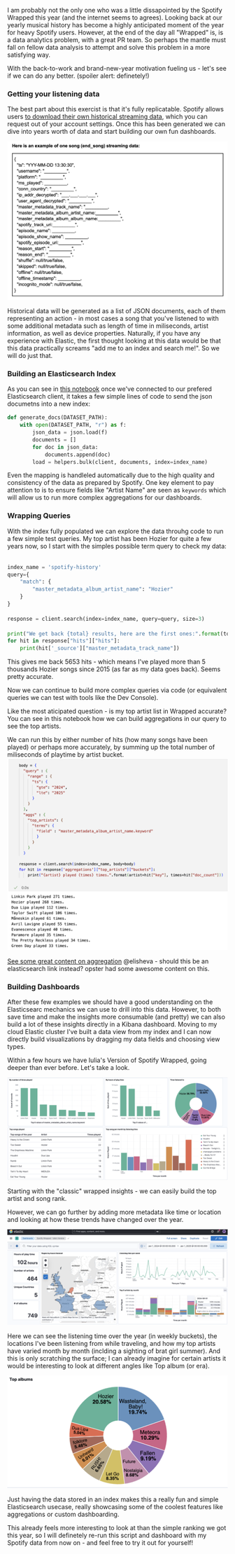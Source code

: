 

I am probably not the only one who was a little dissapointed by the Spotify Wrapped this year (and the internet seems to agrees). Looking back at our yearly musical history has become a highly anticipated moment of the year for heavy Spotify users. However, at the end of the day all "Wrapped" is, is a data analytics problem, with a great PR team. So perhaps the mantle must fall on fellow data analysis to attempt and solve this problem in a more satisfying way. 

With the back-to-work and brand-new-year motivation fueling us - let's see if we can do any better. (spoiler alert: definetely!)

### Getting your listening data 

The best part about this exercist is that it's fully replicatable. Spotify allows users [to download their own historical streaming data](https://support.spotify.com/uk/article/understanding-my-data/), which you can request out of your account settings.
Once this has been generated we can dive into years worth of data and start building our own fun dashboards.

![](img/spotify%20schema.png)

Historical data will be generated as a list of JSON documents, each of them representing an action - in most cases a song that you've listened to with some additional metadata such as length of time in miliseconds, artist information, as well as device properties. Naturally, if you have any experience with Elastic, the first thought looking at this data would be that this data practically screams "add me to an index and search me!". So we will do just that.

### Building an Elasticsearch Index

As you can see in [this notebook]() once we've connected to our prefered Elasticsearch client, it takes a few simple lines of code to send the json documetns into a new index:
```python
def generate_docs(DATASET_PATH):
    with open(DATASET_PATH, "r") as f:
        json_data = json.load(f)
        documents = []
        for doc in json_data:
            documents.append(doc)
        load = helpers.bulk(client, documents, index=index_name)
```

Even the mapping is handleled automatically due to the high quality and consistency of the data as prepared by Spotify. One key element to pay attention to is to ensure fields like "Artist Name" are seen as `keywords` which will allow us to run more complex aggregations for our dashboards.

### Wrapping Queries

With the index fully populated we can explore the data throuhg code to run a few simple test queries. My top artist has been Hozier for quite a few years now, so I start with the simples possible term query to check my data:

```python

index_name = 'spotify-history'
query={
    "match": {
        "master_metadata_album_artist_name": "Hozier"
    }
}

response = client.search(index=index_name, query=query, size=3)

print("We get back {total} results, here are the first ones:".format(total=response["hits"]['total']['value']))
for hit in response["hits"]["hits"]:
    print(hit['_source']["master_metadata_track_name"])
```

This gives me back 5653 hits - which means I've played more than 5 thousands Hozier songs since 2015 (as far as my data goes back). Seems pretty accurate. 

Now we can continue to build more complex queries via code (or equivalent queries we can test with tools like the Dev Console). 

Like the most aticipated question - is my top artist list in Wrapped accurate? 
You can see in this notebook how we can build aggregations in our query to see the top artists. 

We can run this by either number of hits (how many songs have been played) or perhaps more accurately, by summing up the total number of miliseconds of playtime by artist bucket.
![](img/code%20query.png)

[See some great content on aggregation](https://opster.com/guides/elasticsearch/search-apis/elasticsearch-filter-aggregation/) @elisheva - should this be an elasticsearch link instead? opster had some awesome content on this.

### Building Dashboards

After these few examples we should have a good understanding on the Elasticsearc mechanics we can use to drill into this data. However, to both save time and make the insights more consumable (and pretty) we can also build a lot of these insights directly in a Kibana dashboard. 
Moving to my cloud Elastic cluster I've built a data view from my index and I can now directly build visualizations by dragging my data fields and choosing view types.

Within a few hours we have Iulia's Version of Spotify Wrapped, going deeper than ever before. Let's take a look.

![](img/rank.png)

Starting with the "classic" wrapped insights - we can easily build the top artist and song rank.

However, we can go further by adding more metadata like time or location and looking at how these trends have changed over the year. 

![](img/advanced.png)

Here we can see the listening time over the year (in weekly buckets), the locations I've been listening from while traveling, and how my top artists have varied month by month (inclding a sighting of brat girl summer).
And this is only scratching the surface; I can already imagine for certain artists it would be interesting to look at different angles like Top album (or era). 

![](img/album.png)

Just having the data stored in an index makes this a really fun and simple Elasticsearch usecase, really showcasing some of the coolest features like aggregations or custom dashboarding.

This already feels more interesting to look at than the simple ranking we got this year, so I will definetely re-run this script and dashboard with my Spotify data from now on - and feel free to try it out for yourself! 

